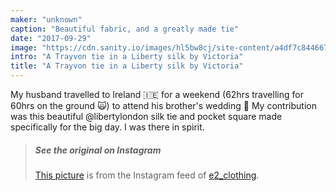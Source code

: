 ```yaml
---
maker: "unknown"
caption: "Beautiful fabric, and a greatly made tie"
date: "2017-09-29"
image: "https://cdn.sanity.io/images/hl5bw8cj/site-content/a4df7c8446671138fe4f6e07eebf32058af31999-1080x1080.jpg"
intro: "A Trayvon tie in a Liberty silk by Victoria"
title: "A Trayvon tie in a Liberty silk by Victoria"
---
```



My husband travelled to Ireland 🇮🇪 for a weekend (62hrs travelling for 60hrs on the ground 🙀) to attend his brother's wedding 👏
My contribution was this beautiful @libertylondon silk tie and pocket square made specifically for the big day. I was there in spirit.

> ##### See the original on Instagram
> [This picture](https://www.instagram.com/p/BZR3pyCHLjm/) is from the Instagram feed 
> of [e2_clothing](https://www.instagram.com/e2_clothing/).



